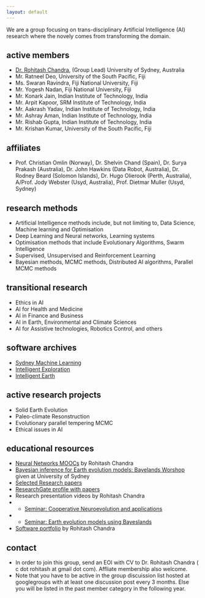 ```yaml
---
layout: default
--- 
```


We are a group  focusing  on trans-disciplinary   Artificial Intelligence (AI) research where the novely comes from transforming the domain. 

## active members

* [Dr. Rohitash Chandra](https://sydney.edu.au/science/people/rohitash.chandra.php), (Group Lead)  University of Sydney, Australia 
* Mr. Ratneel Deo, University of the South Pacific, Fiji 
* Ms. Swaran Ravindra, Fiji National University, Fiji 
* Mr. Yogesh Nadan, Fiji National University, Fiji 
* Mr. Konark Jain, Indian Institute of Technology, India
* Mr. Arpit Kapoor, SRM Institute of Technology, India
* Mr. Aakrash Yadav, Indian Institute of Technology, India
* Mr. Ashray Aman, Indian Institute of Technology, India
* Mr. Rishab Gupta, Indian Institute of Technology, India
* Mr. Krishan Kumar, University of the South Pacific, Fiji 


## affiliates
* Prof. Christian Omlin (Norway), Dr. Shelvin Chand (Spain), Dr. Surya Prakash (Australia), Dr. John Hawkins (Data Robot, Australia), Dr. Rodney Beard (Solomon  Islands), Dr. Hugo Olierook (Perth, Australia), A/Prof. Jody Webster (Usyd, Australia), Prof. Dietmar Muller (Usyd, Sydney)






## research methods

* Artificial Intelligence methods include, but not limiting to, Data Science, Machine learning and Optimisation
* Deep Learning and Neural networks, Learning systems
* Optimisation methods that include Evolutionary Algorithms, Swarm Intelligence 
* Supervised, Unsupervised and Reinforcement Learning
* Bayesian methods, MCMC methods, Distributed AI algorithms, Parallel MCMC methods


## transitional research

* Ethics in AI 
* AI for Health and Medicine
* AI in Finance and Business
* AI in Earth, Environmental and Climate Sciences
* AI for Assistive technologies,  Robotics Control,    and others

## software archives
* [Sydney Machine Learning](https://github.com/sydney-machine-learning/ )
* [Intelligent Exploration](https://github.com/intelligent-exploration )
* [Intelligent Earth](https://github.com/intelligentEarth/ ) 

## active research projects 
* Solid Earth Evolution
* Paleo-climate Resonstruction 
* Evolutionary parallel tempering MCMC
* Ethical issues in AI


## educational resources
* [Neural Networks MOOCs](https://rohitashchandra.wordpress.com/2019/02/19/neural-networks-fundamentals-and-applications/) by Rohitash Chandra
* [Bayesian inference for Earth evolution models: Bayelands Worshop](https://www.earthbyte.org/bayeslands-resources/) given at University of Sydney
* [Selected Research papers](https://github.com/rohitash-chandra/research)
* [ResearchGate profile with papers ](https://researchgate.net/profile/Rohitash_Chandra)
*  Research presentation videos by  Rohitash Chandra
* * [Seminar: Cooperative Neuroevolution and applications]()
* * [Seminar: Earth evolution models using Bayeslands]()
* [Software portfolio](https://rohitash-chandra.github.io/portfolio/) by Rohitash Chandra





## contact

* In order to join this group, send an EOI with CV to Dr. Rohitash Chandra ( c dot rohitash at gmail dot com). Affliate membership also welcome.
* Note that you have to be active in the group discuission list hosted at googlegroups with at least one discussion post every 3 months. Else you will be listed in the past member category in the following year. 


